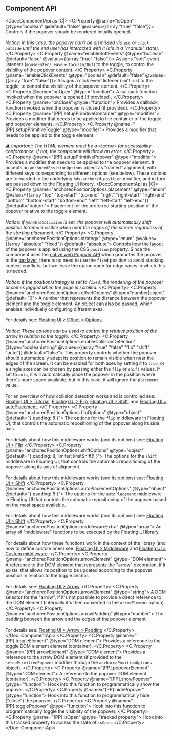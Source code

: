 ## Component API

<Doc::ComponentApi as |C|>
  <C.Property @name="isOpen" @type="boolean" @default="false" @values={{array "true" "false"}}>
    Controls if the popover should be rendered initially opened.
    <br />
    <br />
    _Notice: in this case, the popover can't be dismissed via `esc` or `click outside` until the end user has interacted with it (it's in a "manual" state)._
  </C.Property>
  <C.Property @name="enableSoftEvents" @type="boolean" @default="false" @values={{array "true" "false"}}>
    Assigns "soft" event listeners (`mouseEnter/Leave` + `focusIn/Out`) to the toggle, to control the visibility of the popover content.
  </C.Property>
  <C.Property @name="enableClickEvents" @type="boolean" @default="false" @values={{array "true" "false"}}>
    Assigns a click event listener (`onClick`) to the toggle, to control the visibility of the popover content.
  </C.Property>
  <C.Property @name="onOpen" @type="function">
    A callback function invoked when the popover is opened (if provided).
  </C.Property>
  <C.Property @name="onClose" @type="function">
    Provides a callback function invoked when the popover is closed (if provided).
  </C.Property>
  <C.Property @name="[PP].setupPrimitiveContainer" @type="modifier">
    Provides a modifier that needs to be applied to the container of the toggle and popover elements.
  </C.Property>
  <C.Property @name="[PP].setupPrimitiveToggle" @type="modifier">
    Provides a modifier that needs to be applied to the toggle element.
    <br />
    <br />
    _⚠️ Important: The HTML element must be a `<button>` for accessibility conformance. If not, the component will throw an error._
  </C.Property>
  <C.Property @name="[PP].setupPrimitivePopover" @type="modifier">
    Provides a modifier that needs to be applied to the popover element. It accepts an `anchoredPositionOptions` object as "named" argument, with different keys corresponding to different options (see below). These options are forwarded to the underlying `hds-anchored-position` modifier, and in turn are passed down to the [Floating UI](https://floating-ui.com) library.
    <Doc::ComponentApi as |C|>
      <C.Property @name="anchoredPositionOptions.placement" @type="enum" @values={{array "top" "top-start" "top-end" "right" "right-start" "right-end" "bottom" "bottom-start" "bottom-end" "left" "left-start" "left-end"}} @default="bottom">
        Placement for the preferred starting position of the popover relative to the toggle element.
        <br />
        <br />
        _Notice: if `@enableCollision` is set, the popover will automatically shift position to remain visible when near the edges of the screen regardless of the starting placement._
      </C.Property>
      <C.Property @name="anchoredPositionOptions.strategy" @type="enum" @values={{array "absolute" "fixed"}} @default="absolute">
        Controls how the layout of the popover is applied using the CSS `position` property. Since the component uses the [native web Popover API](https://developer.mozilla.org/en-US/docs/Web/API/Popover_API) which promotes the popover to the [top layer](https://developer.mozilla.org/en-US/docs/Glossary/Top_layer), there is no need to use the `fixed` position to avoid stacking context conflicts, but we leave the option open for edge cases in which this is needed.
        <br />
        <br />
        _Notice: if the position/strategy is set to `fixed`, the rendering of the popover becomes jagged when the page is scrolled._
      </C.Property>
      <C.Property @name="anchoredPositionOptions.offsetOptions" @type="number|object" @default="0">
        A number that represents the distance between the popover element and the toggle element. An object can also be passed, which enables individually configuring different axes.
        <br />
        <br />
        For details see: [Floating UI > Offset > Options](https://floating-ui.com/docs/offset#options).
        <br />
        <br />
        _Notice: These options can be used to control the relative position of the arrow in relation to the toggle._
      </C.Property>
      <C.Property @name="anchoredPositionOptions.enableCollisionDetection" @type="boolean|string" @values={{array "true" "false" "flip" "shift" "auto"}} @default="false">
        This property controls whether the popover should automatically adapt its position to remain visible when near the edges of the screen. It can be enabled for both axes by setting it to `true`, or a single axes can be chosen by passing either the `flip` or `shift` values. If set to `auto`, it will automatically place the popover in the position where there's more space available, but in this case, it will ignore the `placement` value.
        <br />
        <br />
        For an overview of how collision detection works and is controlled see: [Floating UI > Tutorial](https://floating-ui.com/docs/tutorial), [Floating UI > Flip](https://floating-ui.com/docs/flip), [Floating UI > Shift](https://floating-ui.com/docs/shift), and [Floating UI > autoPlacement](https://floating-ui.com/docs/autoPlacement).
      </C.Property>
      <C.Property @name="anchoredPositionOptions.flipOptions" @type="object" @default="{ padding: 8 }">
        The options for the `flip` middleware in Floating UI, that controls the automatic repositioning of the popover along its side axis.
        <br />
        <br />
        For details about how this middleware works (and its options) see: [Floating UI > Flip](https://floating-ui.com/docs/flip)
      </C.Property>
      <C.Property @name="anchoredPositionOptions.shiftOptions" @type="object" @default="{ padding: 8, limiter: limitShift() }">
        The options for the `shift` middleware in Floating UI, that controls the automatic repositioning of the popover along its axis of alignment.
        <br />
        <br />
        For details about how this middleware works (and its options) see: [Floating UI > Shift](https://floating-ui.com/docs/shift)
      </C.Property>
      <C.Property @name="anchoredPositionOptions.autoPlacementOptions" @type="object" @default="{ padding: 8 }">
        The options for the `autoPlacement` middleware in Floating UI that controls the automatic repositioning of the popover based on the most space available.
        <br />
        <br />
        For details about how this middleware works (and its options) see: [Floating UI > Shift](https://floating-ui.com/docs/autoPlacement)
      </C.Property>
      <C.Property @name="anchoredPositionOptions.middlewareExtra" @type="array">
        An array of "middleware" functions to be executed by the Floating UI library.
        <br />
        <br />
        For details about how these functions work in the context of the library (and how to define custom ones) see: [Floating UI > Middleware](https://floating-ui.com/docs/middleware) and [Floating UI > Custom middleware](https://floating-ui.com/docs/computePosition#custom).
      </C.Property>
      <C.Property @name="anchoredPositionOptions.arrowElement" @type="DOM element">
        A reference to the DOM element that represents the "arrow" decoration, if it exists, that allows its position to be updated according to the popover position in relation to the toggle anchor.
        <br />
        <br />
        For details see: [Floating UI > Arrow](https://floating-ui.com/docs/arrow)
      </C.Property>
      <C.Property @name="anchoredPositionOptions.arrowElement" @type="string">
        A DOM selector for the "arrow", if it's not possible to provide a direct reference to the DOM element (internally it's then converted to the `arrowElement` option).
      </C.Property>
      <C.Property @name="anchoredPositionOptions.arrowPadding" @type="number">
        The padding between the arrow and the edges of the popover element.
        <br />
        <br />
        For details see: [Floating UI > Arrow > Padding](https://floating-ui.com/docs/arrow#padding)
      </C.Property>
    </Doc::ComponentApi>
  </C.Property>
  <C.Property @name="[PP].toggleElement" @type="DOM element">
    Provides a reference to the toggle DOM element element (container).
  </C.Property>
  <C.Property @name="[PP].arrowElement" @type="DOM element">
    Provides a reference to the arrow DOM element (if provided to the `setupPrimitivePopover` modifier through the `anchoredPositionOptions` object).
  </C.Property>
  <C.Property @name="[PP].popoverElement" @type="DOM element">
    A reference to the popover DOM element (container).
  </C.Property>
  <C.Property @name="[PP].showPopover" @type="function">
    Hook into this function to programmatically show the popover.
  </C.Property>
  <C.Property @name="[PP].hidePopover" @type="function">
    Hook into this function to programmatically hide ("close") the popover.
  </C.Property>
  <C.Property @name="[PP].togglePopover" @type="function">
    Hook into this function to programmatically toggle the visibility of the popover.
  </C.Property>
  <C.Property @name="[PP].isOpen" @type="tracked property">
    Hook into this tracked property to access the state of `isOpen`.
  </C.Property>
</Doc::ComponentApi>
